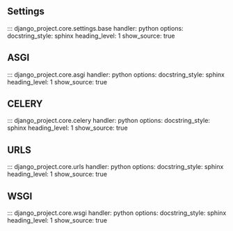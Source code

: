 

## Settings
::: django_project.core.settings.base
    handler: python
    options:
        docstring_style: sphinx
        heading_level: 1
        show_source: true


## ASGI
::: django_project.core.asgi
    handler: python
    options:
        docstring_style: sphinx
        heading_level: 1
        show_source: true


## CELERY
::: django_project.core.celery
    handler: python
    options:
        docstring_style: sphinx
        heading_level: 1
        show_source: true

## URLS
::: django_project.core.urls
    handler: python
    options:
        docstring_style: sphinx
        heading_level: 1
        show_source: true

## WSGI
::: django_project.core.wsgi
    handler: python
    options:
        docstring_style: sphinx
        heading_level: 1
        show_source: true